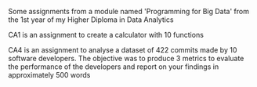 Some assignments from a module named 'Programming for Big Data' from the 1st year of my Higher Diploma in Data Analytics

CA1 is an assignment to create a calculator with 10 functions

CA4 is an assignment to analyse a dataset of 422 commits made by 10 software developers. The objective was to produce 3 metrics to evaluate the performance of the developers and report on your findings in approximately 500 words




